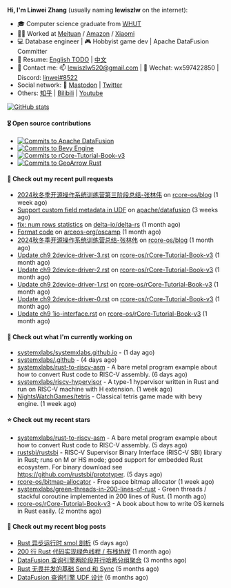 **Hi, I'm Linwei Zhang** (usually naming **lewiszlw** on the internet):
- 🎓 Computer science graduate from [WHUT](https://en.wikipedia.org/wiki/Wuhan_University_of_Technology)
- 👨‍💻 Worked at [Meituan](https://about.meituan.com/home) / [Amazon](https://www.amazon.com/) / [Xiaomi](https://www.mi.com/)
- 💻 Database engineer | 🎮 Hobbyist game dev | Apache DataFusion Committer
- 📄 Resume: [English TODO](https://github.com/lewiszlw/lewiszlw/blob/main/Resume_EN.md) | [中文](https://github.com/lewiszlw/lewiszlw/blob/main/Resume_CN.md)
- 📱 Contact me: 📫 [lewiszlw520@gmail.com](mailto:lewiszlw520@gmail.com) | 💬 Wechat: wx597422850 | Discord: [linwei#8522](http://discordapp.com/users/891664307035713576)
- Social network: 🦣 [Mastodon](https://mastodon.world/@lewiszlw) | [Twitter](https://twitter.com/lewiszlw)
- Others: [知乎](https://www.zhihu.com/people/tian-qian-zhu-wu-ya) | [Bilibili](https://space.bilibili.com/43876861) | [Youtube](https://www.youtube.com/channel/UCnvri1tqAjxsp9nGQ63zUNw)

[![GitHub stats](https://github-readme-stats.vercel.app/api?username=lewiszlw&count_private=true&show_icons=true&theme=solarized-dark&include_all_commits=true)](https://github.com/anuraghazra/github-readme-stats)

#### 🎖️ Open source contributions
- [![Commits to Apache DataFusion](https://img.shields.io/github/commit-activity/t/apache/datafusion?authorFilter=lewiszlw&style=social&label=Apache%20DataFusion)](https://github.com/apache/datafusion/commits?author=lewiszlw)
- [![Commits to Bevy Engine](https://img.shields.io/github/commit-activity/t/bevyengine/bevy?authorFilter=lewiszlw&style=social&label=Bevy%20Engine)](https://github.com/bevyengine/bevy/commits?author=lewiszlw)
- [![Commits to rCore-Tutorial-Book-v3](https://img.shields.io/github/commit-activity/t/rcore-os/rCore-Tutorial-Book-v3?authorFilter=lewiszlw&style=social&label=rCore%20Tutorial%20Book)](https://github.com/rcore-os/rCore-Tutorial-Book-v3/commits?author=lewiszlw)
- [![Commits to GeoArrow Rust](https://img.shields.io/github/commit-activity/t/geoarrow/geoarrow-rs?authorFilter=lewiszlw&style=social&label=GeoArrow%20Rust)](https://github.com/geoarrow/geoarrow-rs/commits?author=lewiszlw)

#### 🔨 Check out my recent pull requests

- [2024秋冬季开源操作系统训练营第三阶段总结-张林伟](https://github.com/rcore-os/blog/pull/652) on [rcore-os/blog](https://github.com/rcore-os/blog) (1 week ago)
- [Support custom field metadata in UDF](https://github.com/apache/datafusion/pull/13458) on [apache/datafusion](https://github.com/apache/datafusion) (3 weeks ago)
- [fix: num rows statistics](https://github.com/delta-io/delta-rs/pull/2990) on [delta-io/delta-rs](https://github.com/delta-io/delta-rs) (1 month ago)
- [Format code](https://github.com/arceos-org/oscamp/pull/1) on [arceos-org/oscamp](https://github.com/arceos-org/oscamp) (1 month ago)
- [2024秋冬季开源操作系统训练营总结-张林伟](https://github.com/rcore-os/blog/pull/507) on [rcore-os/blog](https://github.com/rcore-os/blog) (1 month ago)
- [Update ch9 2device-driver-3.rst](https://github.com/rcore-os/rCore-Tutorial-Book-v3/pull/239) on [rcore-os/rCore-Tutorial-Book-v3](https://github.com/rcore-os/rCore-Tutorial-Book-v3) (1 month ago)
- [Update ch9 2device-driver-2.rst](https://github.com/rcore-os/rCore-Tutorial-Book-v3/pull/238) on [rcore-os/rCore-Tutorial-Book-v3](https://github.com/rcore-os/rCore-Tutorial-Book-v3) (1 month ago)
- [Update ch9 2device-driver-1.rst](https://github.com/rcore-os/rCore-Tutorial-Book-v3/pull/237) on [rcore-os/rCore-Tutorial-Book-v3](https://github.com/rcore-os/rCore-Tutorial-Book-v3) (1 month ago)
- [Update ch9 2device-driver-0.rst](https://github.com/rcore-os/rCore-Tutorial-Book-v3/pull/236) on [rcore-os/rCore-Tutorial-Book-v3](https://github.com/rcore-os/rCore-Tutorial-Book-v3) (1 month ago)
- [Update ch9 1io-interface.rst](https://github.com/rcore-os/rCore-Tutorial-Book-v3/pull/235) on [rcore-os/rCore-Tutorial-Book-v3](https://github.com/rcore-os/rCore-Tutorial-Book-v3) (1 month ago)

#### 👷 Check out what I'm currently working on

- [systemxlabs/systemxlabs.github.io](https://github.com/systemxlabs/systemxlabs.github.io) -  (1 day ago)
- [systemxlabs/.github](https://github.com/systemxlabs/.github) -  (4 days ago)
- [systemxlabs/rust-to-riscv-asm](https://github.com/systemxlabs/rust-to-riscv-asm) - A bare metal program example about how to convert Rust code to RISC-V assembly. (6 days ago)
- [systemxlabs/riscv-hypervisor](https://github.com/systemxlabs/riscv-hypervisor) - A type-1 hypervisor written in Rust and run on RISC-V machine with H extension. (1 week ago)
- [NightsWatchGames/tetris](https://github.com/NightsWatchGames/tetris) - Classical tetris game made with bevy engine. (1 week ago)

#### ⭐ Check out my recent stars

- [systemxlabs/rust-to-riscv-asm](https://github.com/systemxlabs/rust-to-riscv-asm) - A bare metal program example about how to convert Rust code to RISC-V assembly. (5 days ago)
- [rustsbi/rustsbi](https://github.com/rustsbi/rustsbi) - RISC-V Supervisor Binary Interface (RISC-V SBI) library in Rust; runs on M or HS mode; good support for embedded Rust ecosystem. For binary download see https://github.com/rustsbi/prototyper. (5 days ago)
- [rcore-os/bitmap-allocator](https://github.com/rcore-os/bitmap-allocator) - Free space bitmap allocator (1 week ago)
- [systemxlabs/green-threads-in-200-lines-of-rust](https://github.com/systemxlabs/green-threads-in-200-lines-of-rust) - Green threads / stackful coroutine implemented in 200 lines of Rust. (1 month ago)
- [rcore-os/rCore-Tutorial-Book-v3](https://github.com/rcore-os/rCore-Tutorial-Book-v3) - A book about how to write  OS kernels in Rust easily. (2 months ago)

#### 📜 Check out my recent blog posts

- [Rust 异步运行时 smol 剖析](https://systemxlabs.github.io/blog/smol-async-runtime/) (5 days ago)
- [200 行 Rust 代码实现绿色线程 / 有栈协程](https://systemxlabs.github.io/blog/green-threads-in-200-lines-of-rust/) (1 month ago)
- [DataFusion 查询引擎两阶段并行哈希分组聚合](https://systemxlabs.github.io/blog/datafusion-grouped-aggregations/) (3 months ago)
- [Rust 无畏并发的基础 Send 和 Sync](https://systemxlabs.github.io/blog/rust-send-sync/) (5 months ago)
- [DataFusion 查询引擎 UDF 设计](https://systemxlabs.github.io/blog/datafusion-udf/) (6 months ago)
